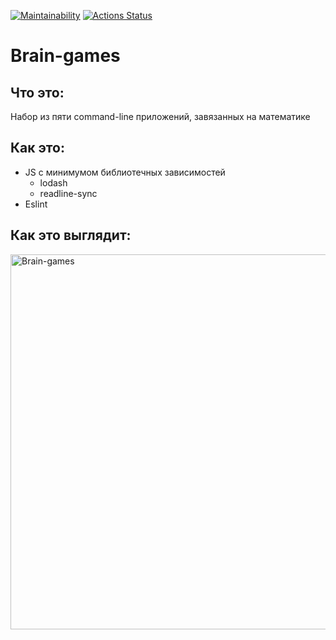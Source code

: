 [![Maintainability](https://api.codeclimate.com/v1/badges/a99a88d28ad37a79dbf6/maintainability)](https://codeclimate.com/github/codeclimate/codeclimate/maintainability)
[![Actions Status](https://github.com/neandreev/frontend-project-lvl1/workflows/hexlet-check/badge.svg)](https://github.com/neandreev/frontend-project-lvl1/actions)

# Brain-games

## Что это:
Набор из пяти command-line приложений, завязанных на математике

## Как это:
 - JS с минимумом библиотечных зависимостей
    - lodash
    - readline-sync
 - Eslint

## Как это выглядит:
<img src="https://neandreev.ru/images/Brain-games.gif" alt="Brain-games" width="600"/>